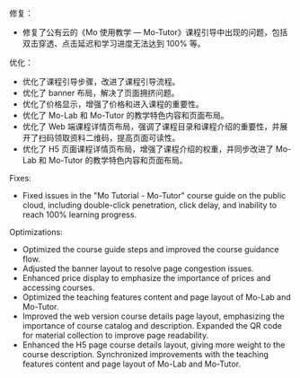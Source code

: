 修复：

- 修复了公有云的《Mo 使用教学 — Mo-Tutor》课程引导中出现的问题，包括双击穿透、点击延迟和学习进度无法达到 100% 等。

优化：

- 优化了课程引导步骤，改进了课程引导流程。
- 优化了 banner 布局，解决了页面拥挤问题。
- 优化了价格显示，增强了价格和进入课程的重要性。
- 优化了 Mo-Lab 和 Mo-Tutor 的教学特色内容和页面布局。
- 优化了 Web 端课程详情页布局，强调了课程目录和课程介绍的重要性，并展开了扫码领取资料二维码，提高页面可读性。
- 优化了 H5 页面课程详情页布局，增强了课程介绍的权重，并同步改进了 Mo-Lab 和 Mo-Tutor 的教学特色内容和页面布局。

Fixes:
- Fixed issues in the "Mo Tutorial - Mo-Tutor" course guide on the public cloud, including double-click penetration, click delay, and inability to reach 100% learning progress.

Optimizations:
- Optimized the course guide steps and improved the course guidance flow.
- Adjusted the banner layout to resolve page congestion issues.
- Enhanced price display to emphasize the importance of prices and accessing courses.
- Optimized the teaching features content and page layout of Mo-Lab and Mo-Tutor.
- Improved the web version course details page layout, emphasizing the importance of course catalog and description. Expanded the QR code for material collection to improve page readability.
- Enhanced the H5 page course details layout, giving more weight to the course description. Synchronized improvements with the teaching features content and page layout of Mo-Lab and Mo-Tutor.
